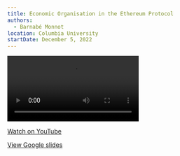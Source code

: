 ```yaml
---
title: Economic Organisation in the Ethereum Protocol
authors:
  - Barnabé Monnot
location: Columbia University
startDate: December 5, 2022
---
```


<video src="https://youtu.be/T5BWw_IvPZo"></video>

[Watch on YouTube](https://youtu.be/T5BWw_IvPZo)

[View Google slides](https://docs.google.com/presentation/d/10T-53fkQmotcMQC_Vb6Fk_3Iddy-95hnYkzGYMok8dM/edit?usp=drive_link)
